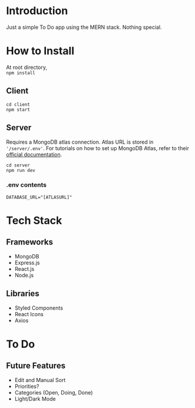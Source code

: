 # Introduction
Just a simple To Do app using the MERN stack. Nothing special.


# How to Install
At root directory, <br/>
`
npm install
`

## Client
```
cd client
npm start
```

## Server
Requires a MongoDB atlas connection. Atlas URL is stored in `'/server/.env'`. For tutorials on how to set up MongoDB Atlas, refer to their <a href="https://www.mongodb.com/docs/atlas/getting-started/">official documentation</a>. <br/>

```
cd server
npm run dev
```

### .env contents
`DATABASE_URL="[ATLASURL]"`

# Tech Stack
## Frameworks
- MongoDB
- Express.js
- React.js
- Node.js
## Libraries
- Styled Components
- React Icons
- Axios

# To Do
## Future Features
- Edit and Manual Sort
- Priorities?
- Categories (Open, Doing, Done)
- Light/Dark Mode